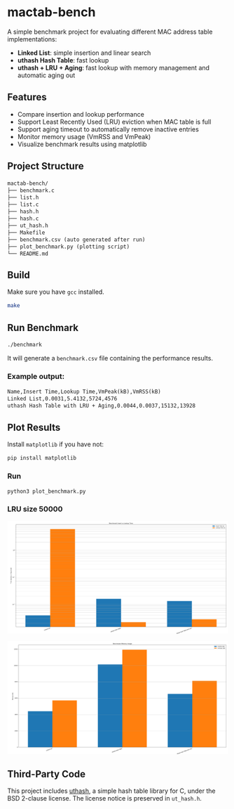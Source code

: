 # mactab-bench

A simple benchmark project for evaluating different MAC address table implementations:

- **Linked List**: simple insertion and linear search
- **uthash Hash Table**: fast lookup
- **uthash + LRU + Aging**: fast lookup with memory management and automatic aging out

## Features

- Compare insertion and lookup performance
- Support Least Recently Used (LRU) eviction when MAC table is full
- Support aging timeout to automatically remove inactive entries
- Monitor memory usage (VmRSS and VmPeak)
- Visualize benchmark results using matplotlib

## Project Structure

```
mactab-bench/
├── benchmark.c 
├── list.h
├── list.c
├── hash.h
├── hash.c
├── ut_hash.h
├── Makefile
├── benchmark.csv (auto generated after run)
├── plot_benchmark.py (plotting script)
└── README.md 
```


## Build

Make sure you have `gcc` installed.

```bash
make
```

## Run Benchmark
```bash
./benchmark
```
It will generate a `benchmark.csv` file containing the performance results.

### Example output:
```
Name,Insert Time,Lookup Time,VmPeak(kB),VmRSS(kB)
Linked List,0.0031,5.4132,5724,4576
uthash Hash Table with LRU + Aging,0.0044,0.0037,15132,13928
```

## Plot Results

Install `matplotlib` if you have not:
```bash
pip install matplotlib
```
### Run
```
python3 plot_benchmark.py
```

### LRU size 50000

![alt text](time_50000.png)

![alt text](mem_50000.png)

## Third-Party Code

This project includes [uthash](https://troydhanson.github.io/uthash/), a simple hash table library for C, under the BSD 2-clause license. The license notice is preserved in `ut_hash.h`.